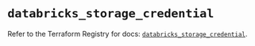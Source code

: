 # `databricks_storage_credential`

Refer to the Terraform Registry for docs: [`databricks_storage_credential`](https://registry.terraform.io/providers/databricks/databricks/1.51.0/docs/resources/storage_credential).
